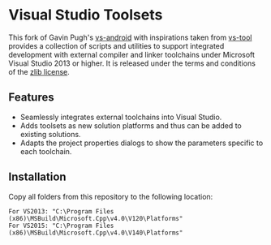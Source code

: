 Visual Studio Toolsets
======================

This fork of Gavin Pugh's [vs-android](https://github.com/gavinpugh/vs-android) with inspirations taken from [vs-tool](https://github.com/juj/vs-tool) provides a collection of scripts and utilities to support integrated development with external compiler and linker toolchains under Microsoft Visual Studio 2013 or higher. It is released under the terms and conditions of the [zlib license](LICENSE.txt).

## Features

  * Seamlessly integrates external toolchains into Visual Studio.
  * Adds toolsets as new solution platforms and thus can be added to existing solutions.
  * Adapts the project properties dialogs to show the parameters specific to each toolchain.

## Installation

  Copy all folders from this repository to the following location:
  
    For VS2013: "C:\Program Files (x86)\MSBuild\Microsoft.Cpp\v4.0\V120\Platforms" 
    For VS2015: "C:\Program Files (x86)\MSBuild\Microsoft.Cpp\v4.0\V140\Platforms"
